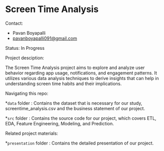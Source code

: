 # Screen Time Analysis

Contact:
* Pavan Boyapalli
* pavanboyapalli091@gmail.com

Status: In Progress

Project desciption:

The Screen Time Analysis project aims to explore and analyze user behavior regarding app usage, notifications, and engagement patterns. It utilizes various data analysis techniques to derive insights that can help in understanding screen time habits and their implications.

Navigating this repo:

*`data` folder : Contains the dataset that is necessary for our study, screentime_analysis.csv and the business statement of our project.

*`src` folder : Contains the source code for our project, which covers ETL, EDA, Feature Engineering, Modeling, and Prediction.

Related project materials:

*`presentation` folder : Contains the detailed presentation of our project.
